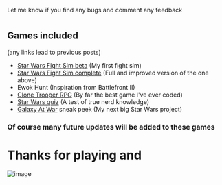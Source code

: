 
Let me know if you find any bugs and comment any feedback

#
## Games included 
(any links lead to previous posts)

+ [Star Wars Fight Sim beta](https://repl.it/talk/share/Star-Wars-Fight-Sim-SneakPeak/77545) (My first fight sim)
+ [Star Wars Fight Sim complete](https://repl.it/talk/share/Star-Wars-Fight-Sim/111867) (Full and improved version of the one above)
+ Ewok Hunt (Inspiration from Battlefront II)
+ [Clone Trooper RPG](https://replit.com/talk/share/Star-Wars-CloneRPGSimulator/113694) (By far the best game I've ever coded)
+ [Star Wars quiz](https://replit.com/talk/share/Star-Wars-Quiz/83002) (A test of true nerd knowledge)
+ [Galaxy At War](https://flocal35.repl.co/GAW.html) sneak peek (My next big Star Wars project)

### Of course many future updates will be added to these games
#

# Thanks for playing and 
![image](https://storage.googleapis.com/replit/images/1617032921659_5e7c0676b56b7bc552f2db0c1adb8c39.png)